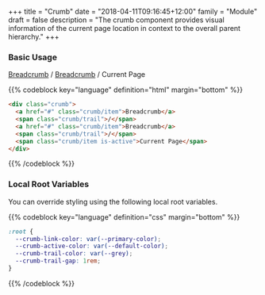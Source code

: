 +++
title = "Crumb"
date = "2018-04-11T09:16:45+12:00"
family = "Module"
draft = false
description = "The crumb component provides visual information of the current page location in context to the overall parent hierarchy."
+++

### Basic Usage

<div class="crumb margin-bottom:u2">
  <a href="#" class="crumb/item">Breadcrumb</a>
  <span class="crumb/trail">/</span>
  <a href="#" class="crumb/item">Breadcrumb</a>
  <span class="crumb/trail">/</span>
  <span class="crumb/item is-active">Current Page</span>
</div>

{{% codeblock key="language" definition="html" margin="bottom" %}}
```html
<div class="crumb">
  <a href="#" class="crumb/item">Breadcrumb</a>
  <span class="crumb/trail">/</span>
  <a href="#" class="crumb/item">Breadcrumb</a>
  <span class="crumb/trail">/</span>
  <span class="crumb/item is-active">Current Page</span>
</div>
```
{{% /codeblock %}}

### Local Root Variables

You can override styling using the following local root variables.

{{% codeblock key="language" definition="css" margin="bottom" %}}
```css
:root {
  --crumb-link-color: var(--primary-color);
  --crumb-active-color: var(--default-color);
  --crumb-trail-color: var(--grey);
  --crumb-trail-gap: 1rem;
}
```
{{% /codeblock %}}
